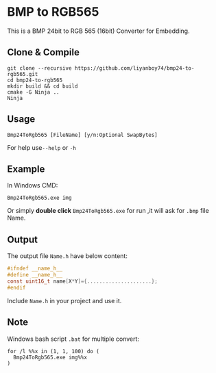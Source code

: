 # BMP to RGB565
This is a BMP 24bit to RGB 565 (16bit) Converter for Embedding.

## Clone & Compile

```
git clone --recursive https://github.com/liyanboy74/bmp24-to-rgb565.git
cd bmp24-to-rgb565
mkdir build && cd build
cmake -G Ninja ..
Ninja
```

## Usage
```
Bmp24ToRgb565 [FileName] [y/n:Optional SwapBytes]
```
For help use`--help` or `-h`


## Example
In Windows CMD:
```
Bmp24ToRgb565.exe img
```
Or simply **double click** `Bmp24ToRgb565.exe` for run ,it will ask for `.bmp` file Name.


## Output
The output file `Name.h` have below content:
```c
#ifndef __name_h__
#define __name_h__
const uint16_t name[X*Y]={.....................};
#endif
```
Include `Name.h` in your project and use it.

## Note
Windows bash script `.bat` for multiple convert:
 ```
 for /l %%x in (1, 1, 100) do (
   Bmp24ToRgb565.exe img%%x
)
 ```

